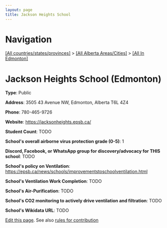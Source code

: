 ```yaml
---
layout: page
title: Jackson Heights School
---
```

# Navigation

[[All countries/states/provinces]](../../..) > [[All Alberta Areas/Cities]](../..) > [[All In Edmonton]](..)

# Jackson Heights School (Edmonton)

**Type**: Public

**Address**: 3505 43 Avenue NW, Edmonton, Alberta T6L 4Z4

**Phone**: 780-465-9726

**Website**: <https://jacksonheights.epsb.ca/>

**Student Count**: TODO

**School's overall airborne virus protection grade (0-5)**: 1

**Discord, Facebook, or WhatsApp group for discovery/advocacy for THIS school**: TODO

**School's policy on Ventilation**: <https://epsb.ca/news/schools/improvementstoschoolventilation.html>

**School's Ventilation Work Completion**: TODO

**School's Air-Purification**: TODO

**School's CO2 monitoring to actively drive ventilation and filtration**: TODO

**School's Wikidata URL**: TODO


[Edit this page](https://github.com/ventilate-schools/AB/edit/main/./Edmonton/Jackson_Heights_School.md). See also [rules for contribution](../../../contribution-rules/)